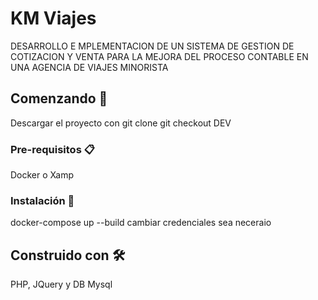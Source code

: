 # KM Viajes 

DESARROLLO E MPLEMENTACION DE UN SISTEMA DE GESTION DE COTIZACION Y VENTA PARA LA MEJORA DEL PROCESO CONTABLE EN UNA AGENCIA DE VIAJES MINORISTA

## Comenzando 🚀

Descargar el proyecto con
git clone 
git checkout DEV


### Pre-requisitos 📋

Docker o Xamp 

### Instalación 🔧

docker-compose up --build
cambiar credenciales sea neceraio

## Construido con 🛠️

PHP, JQuery y DB Mysql
